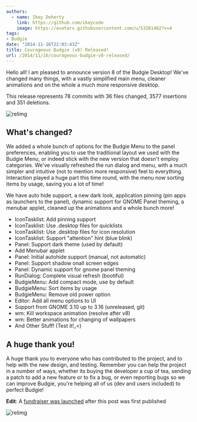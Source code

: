 ```yaml
---
authors:
  - name: Ikey Doherty
    link: https://github.com/ikeycode
    image: https://avatars.githubusercontent.com/u/53261402?v=4
tags:
- Budgie
date: "2014-11-16T22:03:43Z"
title: Courageous Budgie (v8) Released!
url: /2014/11/16/courageous-budgie-v8-released/
---
```


Hello all! I am pleased to announce version 8 of the Budgie Desktop! We've changed many things, with a vastly simplified main menu, cleaner animations and on the whole 
a much more responsive desktop.

This release represents 78 commits with 36 files changed, 3577 insertions and 351 deletions.

![relimg](8Menu.png)

## What's changed?

We added a whole bunch of options for the Budgie Menu to the panel preferences, enabling you to use the traditional layout we used with the Budgie Menu, or indeed stick 
with the new version that doesn't employ categories. We've visually refreshed the run dialog and menu, with a much simpler and intuitive (not to mention more responsive) 
feel to everything. Interaction played a huge part this time round, with the menu now sorting items by usage, saving you a lot of time!

We have auto hide support, a new dark look, application pinning (pin apps as launchers to the panel), dynamic support for GNOME Panel theming, a menubar applet, 
cleaned up the animations and a whole bunch more!

- IconTasklist: Add pinning support
- IconTasklist: Use .desktop files for quicklists
- IconTasklist: Use .desktop files for icon resolution
- IconTasklist: Support "attention" hint (blue blink)
- Panel: Support dark theme (used by default)
- Add Menubar applet
- Panel: Initial autohide support (manual, not automatic)
- Panel: Support shadow onall screen edges
- Panel: Dynamic support for gnome panel theming
- RunDialog: Complete visual refresh (bootiful)
- BudgieMenu: Add compact mode, use by default
- BudgieMenu: Sort items by usage
- BudgieMenu: Remove old power option
- Editor: Add all menu options to UI
- Support from GNOME 3.10 up to 3.16 (unreleased, git)
- wm: Kill workspace animation (resolve after v8)
- wm: Better animations for changing of wallpapers
- And Other Stuff! (Test it!_<)

## A huge thank you!

A huge thank you to everyone who has contributed to the project, and to help with the new design, and testing. Remember you can help the project in a number of ways, 
whether its buying the developer a cup of tea, sending a patch to add a new feature or to fix a bug, or even reporting bugs so we can improve Budgie, you're helping all of us 
(dev and users included) to perfect Budgie!

**Edit**: A [fundraiser was launched](https://solus-project.com/2014/11/16/evolve-osbudgie-fund-raiser/) after this post was first published

![relimg](8Prefs.png)